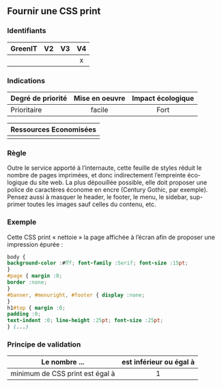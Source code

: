 ## Fournir une CSS print
### Identifiants

| GreenIT |  V2  |  V3  |  V4  |
|---------|:----:|:----:|:----:|
|      |   |   |  x   |

### Indications

| Degré de priorité |      Mise en oeuvre       |  Impact écologique    | 
|-------------------|:-------------------------:|:---------------------:|
|  Prioritaire      |   facile                  |  Fort                 | 


|Ressources Economisées                                      |
|:----------------------------------------------------------:|
|    |

### Règle

Outre le service apporté à l’internaute, cette feuille de styles réduit le nombre de pages imprimées, et donc indirectement l’empreinte éco- logique du site web. La plus dépouillée possible, elle doit proposer une police de caractères économe en encre (Century Gothic, par exemple). Pensez aussi à masquer le header, le footer, le menu, le sidebar, sup- primer toutes les images sauf celles du contenu, etc.

### Exemple

Cette CSS print « nettoie » la page affichée à l’écran afin de proposer une impression épurée :
```css
body {
background-color :#ﬀf; font-family :Serif; font-size :15pt;
}
#page { margin :0;
border :none;
}
#banner, #menuright, #footer { display :none;
}
h1#top { margin :0;
padding :0;
text-indent :0; line-height :25pt; font-size :25pt;
} (...)
```

### Principe de validation

| Le nombre ...     | est inférieur ou égal à   |  
|-------------------|:-------------------------:|
| minimum de CSS print est égal à   |  1 |
